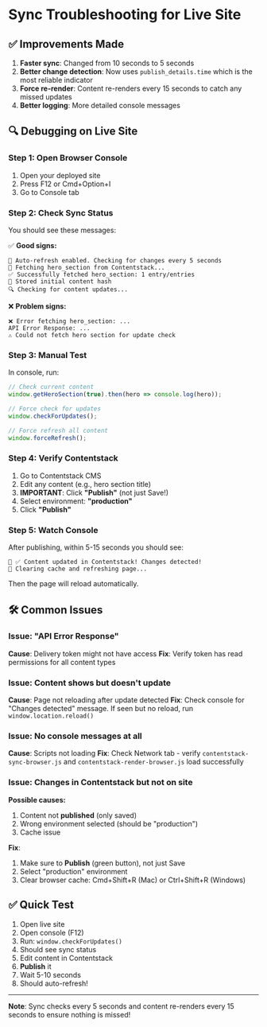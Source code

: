 # Sync Troubleshooting for Live Site

## ✅ Improvements Made

1. **Faster sync**: Changed from 10 seconds to 5 seconds
2. **Better change detection**: Now uses `publish_details.time` which is the most reliable indicator
3. **Force re-render**: Content re-renders every 15 seconds to catch any missed updates
4. **Better logging**: More detailed console messages

## 🔍 Debugging on Live Site

### Step 1: Open Browser Console
1. Open your deployed site
2. Press F12 or Cmd+Option+I
3. Go to Console tab

### Step 2: Check Sync Status
You should see these messages:

✅ **Good signs:**
```
🔄 Auto-refresh enabled. Checking for changes every 5 seconds
📡 Fetching hero_section from Contentstack...
✅ Successfully fetched hero_section: 1 entry/entries
💾 Stored initial content hash
🔍 Checking for content updates...
```

❌ **Problem signs:**
```
❌ Error fetching hero_section: ...
API Error Response: ...
⚠️ Could not fetch hero section for update check
```

### Step 3: Manual Test

In console, run:
```javascript
// Check current content
window.getHeroSection(true).then(hero => console.log(hero));

// Force check for updates
window.checkForUpdates();

// Force refresh all content
window.forceRefresh();
```

### Step 4: Verify Contentstack

1. Go to Contentstack CMS
2. Edit any content (e.g., hero section title)
3. **IMPORTANT**: Click **"Publish"** (not just Save!)
4. Select environment: **"production"**
5. Click **"Publish"**

### Step 5: Watch Console

After publishing, within 5-15 seconds you should see:
```
🔄 ✅ Content updated in Contentstack! Changes detected!
🔄 Clearing cache and refreshing page...
```

Then the page will reload automatically.

## 🛠️ Common Issues

### Issue: "API Error Response"
**Cause**: Delivery token might not have access
**Fix**: Verify token has read permissions for all content types

### Issue: Content shows but doesn't update
**Cause**: Page not reloading after update detected
**Fix**: Check console for "Changes detected" message. If seen but no reload, run `window.location.reload()`

### Issue: No console messages at all
**Cause**: Scripts not loading
**Fix**: Check Network tab - verify `contentstack-sync-browser.js` and `contentstack-render-browser.js` load successfully

### Issue: Changes in Contentstack but not on site
**Possible causes:**
1. Content not **published** (only saved)
2. Wrong environment selected (should be "production")
3. Cache issue

**Fix**:
1. Make sure to **Publish** (green button), not just Save
2. Select "production" environment
3. Clear browser cache: Cmd+Shift+R (Mac) or Ctrl+Shift+R (Windows)

## ✅ Quick Test

1. Open live site
2. Open console (F12)
3. Run: `window.checkForUpdates()`
4. Should see sync status
5. Edit content in Contentstack
6. **Publish** it
7. Wait 5-10 seconds
8. Should auto-refresh!

---

**Note**: Sync checks every 5 seconds and content re-renders every 15 seconds to ensure nothing is missed!


